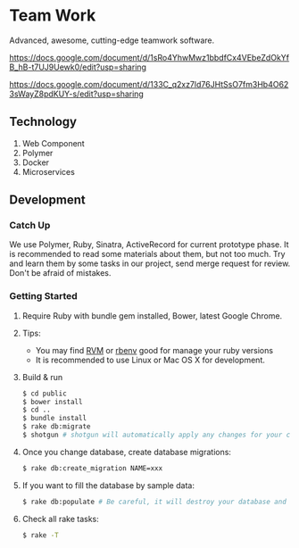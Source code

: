 # Team Work

Advanced, awesome, cutting-edge teamwork software.

https://docs.google.com/document/d/1sRo4YhwMwz1bbdfCx4VEbeZdOkYfB_hB-t7UJ9Uewk0/edit?usp=sharing

https://docs.google.com/document/d/133C_q2xz7ld76JHtSsO7fm3Hb4O623sWayZ8pdKUY-s/edit?usp=sharing

## Technology

1. Web Component
2. Polymer
3. Docker
4. Microservices

## Development

### Catch Up

We use Polymer, Ruby, Sinatra, ActiveRecord for current prototype phase.
It is recommended to read some materials about them, but not too much.
Try and learn them by some tasks in our project, send merge request for review. Don't be afraid of mistakes.

### Getting Started

1. Require Ruby with bundle gem installed, Bower, latest Google Chrome.

2. Tips:
    * You may find [RVM](https://rvm.io/) or [rbenv](https://github.com/sstephenson/rbenv) good for manage your ruby versions
    * It is recommended to use Linux or Mac OS X for development.

3. Build & run
    ```bash
    $ cd public
    $ bower install
    $ cd ..
    $ bundle install
    $ rake db:migrate
    $ shotgun # shotgun will automatically apply any changes for your code, just refresh the page
    ```
4. Once you change database, create database migrations:
    ```bash
    $ rake db:create_migration NAME=xxx
    ```

5. If you want to fill the database by sample data:
    ```bash
    $ rake db:populate # Be careful, it will destroy your database and recreate it!!
    ```

6. Check all rake tasks:
    ```bash
    $ rake -T
    ```
